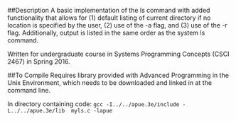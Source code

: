 ##Description
A basic implementation of the ls command with added functionality that allows for (1) default listing of current directory if no location is specified by the user, (2) use of the -a flag, and (3) use of the -r flag. Additionally, output is listed in the same order as the system ls command. 

Written for undergraduate course in Systems Programming Concepts (CSCI 2467) in Spring 2016. 

##To Compile
Requires library provided with Advanced Programming in the Unix Environment, which needs to be downloaded and linked in at the command line. 

In directory containing code:
`gcc -I../../apue.3e/include -L../../apue.3e/lib  myls.c -lapue`


